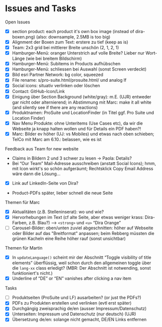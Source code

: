 # Issues and Tasks

Open Issues

- [x] section product: each product it's own box image
  (instead of dira-boxen.png) (also: downsample, 2.5MB is too big)
- [x] Alignment der Boxen zum Text: erstere zu tief (keep as is)
- [x] Team: 2x3 grid bei mittlerer Breite unschön (2, 1, 2, 1)
- [x] Hamburger-Menü: oranger Unterstrich auf volle Breite?
  Lieber nur Wort-Länge (wie bei breitem Bildschirm)
- [x] Hamburger-Menü: Subitems in Products aufhübschen
- [x] Hamburger-Menü: schliessen bei Auswahl (sonst Screen verdeckt)
- [x] Bild esri Partner Network: bg color, squeezed
- [x] File rename: s/pro-suite.html/prosuite.html/ und analog lf
- [x] Social icons: situativ verlinken oder löschen
- [x] Contact: GitHub-Icon/Link
- [x] Einigung über Section Background (white/gray):
  m.E. (UJR) entweder gar nicht oder alternierend; in Abstimmung mit
  Marc: make it all white (and silently see if there are any reactions)
- [x] Produktnamen: ProSuite und LocationFinder
  (in Titel ggf. Pro Suite und Location Finder)
- [x] Nav Menu Produkte: ohne Unteritems (Use Cases etc), da wir
  die Webseite ja knapp halten wollen und für Details ein PDF haben?!
- [x] Marc: Bilder ev höher (UJ: vs Mobiles) und etwas nach oben schieben;
  TelCo mit Marc am 6.10.: belassen, wie es ist

Feedback aus Team for new website

- Claims in Bildern 2 und 3 schwer zu lesen -> Paola: Details?
- Bei “Our Team” Mail-Adresse ausschreiben (anstatt Social Icons);
  hmm, mit Icon wirkt's so schön aufgeräumt; Rechtsklick Copy Email
  Address wäre dann die Lösung...
- [x] Link auf LinkedIn-Seite von Dira?
- Product-PDFs später, lieber schnell die neue Seite

Themen für Marc

- [x] Aktualitäten (z.B. Stelleninserat): wo und wie?
- [x] Hervorhebungen im Text (cf alte Seite, aber etwas weniger krass:
  Dira-Farben, z.B. Blau?) --> `<strong>` und `<u>` “Dira Orange”
- [ ] Carousel-Bilder: oben/unten zuviel abgeschnitten: höher auf
  Webseite oder Bilder auf das "Breitformat" anpassen; beim Rebberg
  müssten die grünen Kacheln eine Reihe höher rauf (sonst unsichtbar)

Themen für Martin

- [x] In `updateLanguage()` scheint mir der Abschnitt “Toggle
  visibility of title elements” überflüssig, weil schon durch
  den allgemeinen toggle über die `lang-xx` class erledigt? 
  (MBR: Der Abschnitt ist notwending, sonst funktioniert's nicht.)
- [x] Underline of “DE” or “EN” vanishes after clicking a nav item

Tasks

- [ ] Produktseiten (ProSuite und LF) ausarbeiten? (or just the PDFs?)
- [x] PDFs zu Produkten erstellen und verlinken (evtl erst später)
- [x] Durchgängig zweisprachig de/en (ausser Impressum/Datenschutz)
- [x] Unterseiten: Impressum und Datenschutz (nur deutsch) (UJR)
- [x] Übersetzung de/en: solange nicht gemacht, DE/EN Links entfernen
